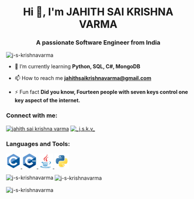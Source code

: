 <h1 align="center">Hi 👋, I'm JAHITH SAI KRISHNA VARMA</h1>
<h3 align="center">A passionate Software Engineer from India</h3>

<p align="left"> <img src="https://komarev.com/ghpvc/?username=j-s-krishnavarma&label=Profile%20views&color=0e75b6&style=flat" alt="j-s-krishnavarma" /> </p>

- 🌱 I’m currently learning **Python, SQL, C#, MongoDB**

- 📫 How to reach me **jahithsaikrishnavarma@gmail.com**

- ⚡ Fun fact **Did you know, Fourteen people with seven keys control one key aspect of the internet.**

<h3 align="left">Connect with me:</h3>
<p align="left">
<a href="https://fb.com/jahith sai krishna varma" target="blank"><img align="center" src="https://raw.githubusercontent.com/rahuldkjain/github-profile-readme-generator/master/src/images/icons/Social/facebook.svg" alt="jahith sai krishna varma" height="30" width="40" /></a>
<a href="https://instagram.com/_j.s.k.v_" target="blank"><img align="center" src="https://raw.githubusercontent.com/rahuldkjain/github-profile-readme-generator/master/src/images/icons/Social/instagram.svg" alt="_j.s.k.v_" height="30" width="40" /></a>
</p>

<h3 align="left">Languages and Tools:</h3>
<p align="left"> <a href="https://www.cprogramming.com/" target="_blank" rel="noreferrer"> <img src="https://raw.githubusercontent.com/devicons/devicon/master/icons/c/c-original.svg" alt="c" width="40" height="40"/> </a> <a href="https://www.w3schools.com/cpp/" target="_blank" rel="noreferrer"> <img src="https://raw.githubusercontent.com/devicons/devicon/master/icons/cplusplus/cplusplus-original.svg" alt="cplusplus" width="40" height="40"/> </a> <a href="https://www.java.com" target="_blank" rel="noreferrer"> <img src="https://raw.githubusercontent.com/devicons/devicon/master/icons/java/java-original.svg" alt="java" width="40" height="40"/> </a> <a href="https://www.python.org" target="_blank" rel="noreferrer"> <img src="https://raw.githubusercontent.com/devicons/devicon/master/icons/python/python-original.svg" alt="python" width="40" height="40"/> </a> </p>

<p><img align="left" src="https://github-readme-stats.vercel.app/api/top-langs?username=j-s-krishnavarma&show_icons=true&locale=en&layout=compact" alt="j-s-krishnavarma" /></p>

<p>&nbsp;<img align="center" src="https://github-readme-stats.vercel.app/api?username=j-s-krishnavarma&show_icons=true&locale=en" alt="j-s-krishnavarma" /></p>

<p><img align="center" src="https://github-readme-streak-stats.herokuapp.com/?user=j-s-krishnavarma&" alt="j-s-krishnavarma" /></p>
